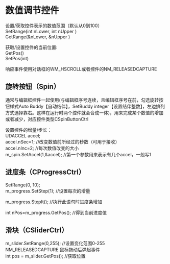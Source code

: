 # 数值调节控件

设置/获取控件表示的数值范围（默认从0到100）  
SetRange(int nLower, int nUpper )  
GetRange(&nLower, &nUpper )  


获取/设置控件的当前位置:  
GetPos()   
SetPos(int)  

响应事件使用对话框的WM_HSCROLL或者控件的NM_RELEASEDCAPTURE

## 旋转按钮（Spin）

通常与编辑框控件一起使用(与编辑框序号连续，且编辑框序号在前，勾选旋转按钮样式Auto Buddy【自动结伴】，SetBuddy  integer【设置结伴整数】，左边排列方式选择靠右。这样在运行时两个控件就会合成一体)，用来完成某个数值的增加或者减少，对应控件类型CSpinButtonCtrl  

设置控件的增量/步长：   
UDACCEL  accel;  
accel.nSec=1;      //改变数值前所经过的秒数（可用于接收）  
accel.nInc=2;     //每次数值改变的大小  
m_spin.SetAccel(1,&accel);  //第一个参数用来表示有几个accel，一般写1  

## 进度条（CProgressCtrl）

SetRange(0, 10);   
m_progress.SetStep(1);  //设置每次的增量

m_progress.StepIt();   //执行此语句时进度条增加 
 
int nPos=m_progress.GetPos();   //得到当前进度值  

## 滑块（CSliderCtrl）

m_slider.SetRange(0,255); //设置变化范围0-255  
NM_RELEASEDCAPTURE 鼠标拖动后弹起事件  
int pos = m_slider.GetPos(); //获取位置  

